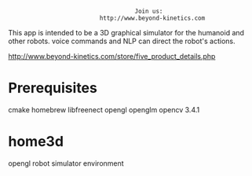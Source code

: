                                         Join us:
                              http://www.beyond-kinetics.com

This app is intended to be a 3D graphical simulator for the humanoid and other robots.
voice commands and NLP can direct the robot's actions.


http://www.beyond-kinetics.com/store/five_product_details.php


# Prerequisites
cmake
homebrew
libfreenect
opengl
openglm 
opencv 3.4.1

# home3d
opengl robot simulator environment
